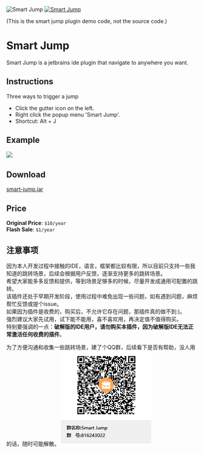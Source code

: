 ![Smart Jump](https://img.shields.io/jetbrains/plugin/v/14053-smart-jump?label=version&style=flat-square)
[![Smart Jump](https://img.shields.io/jetbrains/plugin/d/14053-smart-jump?style=flat-square)](https://plugins.jetbrains.com/plugin/14053-smart-jump/versions)

(This is the smart jump plugin demo code, not the source code.)  
# Smart Jump
Smart Jump is a jetbrains ide plugin that navigate to anywhere you want.

## Instructions
Three ways to trigger a jump
* Click the gutter icon on the left.
* Right click the popup menu 'Smart Jump'.
* Shortcut: Alt + J

## Example
![](https://plugins.jetbrains.com/files/14053/24-page/image5.png)

## Download
[smart-jump.jar](https://plugins.jetbrains.com/plugin/14053-smart-jump/versions "Download Plugin")  

## Price
**Original Price**: `$10/year`  
**Flash Sale**: `$1/year`

## 注意事项
因为本人开发过程中接触的IDE，语言，框架都比较有限，所以目前只支持一些我知道的跳转场景，后续会根据用户反馈，逐渐支持更多的跳转场景。  
希望大家能多多反馈和提供，等到场景足够多的时候，尽量开发成通用可配置的跳转。  
该插件还处于早期开发阶段，使用过程中难免出现一些问题，如有遇到问题，麻烦帮忙反馈或提个issue。  
如果因为插件是收费的，购买后，不允许它存在问题，那插件真的做不到:)。  
强烈建议大家先试用，试下能不能用，喜不喜欢用，再决定值不值得购买。  
特别要强调的一点：**破解版的IDE用户，请勿购买本插件，因为破解版IDE无法正常激活任何收费的插件**。  

为了方便沟通和收集一些跳转场景，建了个QQ群，后续看下是否有帮助，没人用的话，随时可能解散。
![](https://raw.githubusercontent.com/kookob/smart-jump/master/images/SmartJumpQQGroup.png)